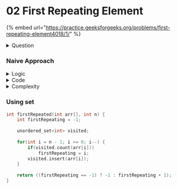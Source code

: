# 02 First Repeating Element

{% embed url="https://practice.geeksforgeeks.org/problems/first-repeating-element4018/1/" %}

<details>

<summary>Question</summary>

Given an array `arr[]` of size `n`, find the first repeating element. The element should occur more than once and the index of its first occurrence should be the smallest.

### **Example 1**

```
Input:
n = 7
arr[] = {1, 5, 3, 4, 3, 5, 6}
Output: 2
Explanation: 
5 is appearing twice and 
its first appearence is at index 2 
which is less than 3 whose first 
occuring index is 3.
```

### **Example 2**

```
Input:
n = 4
arr[] = {1, 2, 3, 4}
Output: -1
Explanation: 
All elements appear only once so 
the answer is -1.
```

The function `firstRepeated()` takes `arr` and `n` as input parameters and returns the position of the first repeating element. If there is no such element -1 is returned.\
1-based indexing is used.

**Expected Time Complexity:** $$O(n)$$

**Expected Auxilliary Space:** $$O(n)$$****

### **Constraints**

$$1 \le n \le 10^6$$

$$0 \le A_i \le 10^6$$​

</details>

### Naive Approach

<details>

<summary>Logic</summary>

1. Run two nested loops
2. For every element from the outer loop
   1. Check all the elements after that element&#x20;
      1. If the same element is found then return the iterator of the outer loop
3. If still nothing found then return -1

</details>

<details>

<summary>Code</summary>

```cpp
int firstRepeated(int arr[], int n) {
    for(int i = 0; i < n; i++)
        for(int j = i + 1; j < n; j++)
            if(arr[i] == arr[j])
                return i + 1;
                
    return -1;
}
```

</details>

<details>

<summary>Complexity</summary>

Time Complexity: $$O(n^2)$$

Space Complexity: $$O(1)$$​

</details>

### Using set

```cpp
int firstRepeated(int arr[], int n) {
    int firstRepeating = -1;
    
    unordered_set<int> visited;
    
    for(int i = n - 1; i >= 0; i--) {
        if(visited.count(arr[i]))
            firstRepeating = i;
        visited.insert(arr[i]);
    }
    
    return ((firstRepeating == -1) ? -1 : firstRepeating + 1);
}
```
